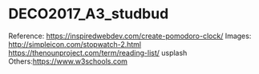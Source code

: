 # DECO2017_A3_studbud
Reference: https://inspiredwebdev.com/create-pomodoro-clock/
Images: http://simpleicon.com/stopwatch-2.html
https://thenounproject.com/term/reading-list/
usplash
Others:https://www.w3schools.com
